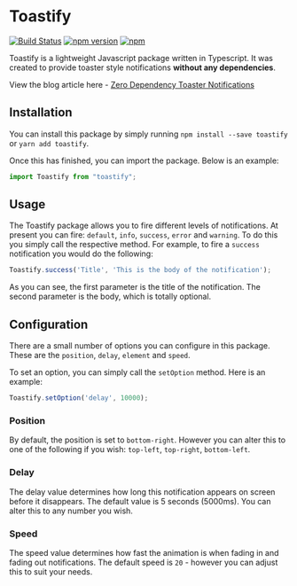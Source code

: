 
# Toastify

[![Build Status](https://travis-ci.org/georgehanson/toastify.svg?branch=master)](https://travis-ci.org/georgehanson/toastify)
[![npm version](https://badge.fury.io/js/toastify.svg)](https://badge.fury.io/js/toastify)
[![npm](https://img.shields.io/npm/dt/toastify.svg)](https://www.npmjs.com/package/toastify)

Toastify is a lightweight Javascript package written in Typescript. It was created to provide toaster style notifications **without any dependencies**.

View the blog article here - [Zero Dependency Toaster Notifications](https://www.georgehanson.co.uk/zero-dependency-toaster-notifications/)

## Installation
You can install this package by simply running `npm install --save toastify` or `yarn add toastify`.

Once this has finished, you can import the package. Below is an example:
```js
import Toastify from "toastify";
```

## Usage
The Toastify package allows you to fire different levels of notifications. At present you can fire: `default`, `info`, `success`, `error` and `warning`. To do this you simply call the respective method. For example, to fire a `success` notification you would do the following:

```js
Toastify.success('Title', 'This is the body of the notification');
```

As you can see, the first parameter is the title of the notification. The second parameter is the body, which is totally optional.

## Configuration
There are a small number of options you can configure in this package. These are the `position`, `delay`, `element` and `speed`.

To set an option, you can simply call the `setOption` method. Here is an example:

```js
Toastify.setOption('delay', 10000);
```

### Position
By default, the position is set to `bottom-right`. However you can alter this to one of the following if you wish: `top-left`, `top-right`, `bottom-left`.

### Delay
The delay value determines how long this notification appears on screen before it disappears. The default value is 5 seconds (5000ms). You can alter this to any number you wish.

### Speed
The speed value determines how fast the animation is when fading in and fading out notifications. The default speed is `20` - however you can adjust this to suit your needs.
